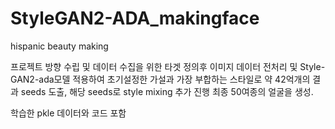 # StyleGAN2-ADA_makingface
hispanic beauty making


프로젝트 방향 수립 및 데이터 수집을 위한 타겟 정의후 이미지 데이터 전처리 및 Style-GAN2-ada모델 적용하여 초기설정한 가설과 가장 부합하는 스타일로 약 42억개의 결과 seeds 도출, 해당 seeds로 style mixing 추가 진행 최종 50여종의 얼굴을 생성.

학습한 pkle 데이터와 코드 포함
